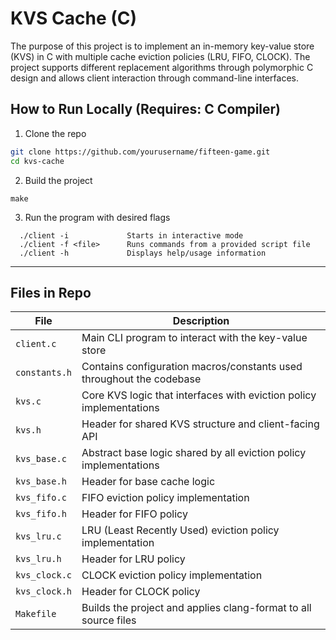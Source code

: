 # KVS Cache (C)

The purpose of this project is to implement an in-memory key-value store (KVS) in C with multiple cache eviction policies (LRU, FIFO, CLOCK). The project supports different replacement algorithms through polymorphic C design and allows client interaction through command-line interfaces.

## How to Run Locally (Requires: C Compiler)

1. Clone the repo  
  ```bash
  git clone https://github.com/yourusername/fifteen-game.git
  cd kvs-cache
  ```
2. Build the project
  ```
  make
  ```
3. Run the program with desired flags
  ```
    ./client -i             Starts in interactive mode
    ./client -f <file>      Runs commands from a provided script file
    ./client -h             Displays help/usage information
  ```

---

## Files in Repo

| File            | Description                                                                 |
|-----------------|-----------------------------------------------------------------------------|
| `client.c`      | Main CLI program to interact with the key-value store                       |
| `constants.h`   | Contains configuration macros/constants used throughout the codebase        |
| `kvs.c`         | Core KVS logic that interfaces with eviction policy implementations         |
| `kvs.h`         | Header for shared KVS structure and client-facing API                       |
| `kvs_base.c`    | Abstract base logic shared by all eviction policy implementations           |
| `kvs_base.h`    | Header for base cache logic                                                 |
| `kvs_fifo.c`    | FIFO eviction policy implementation                                         |
| `kvs_fifo.h`    | Header for FIFO policy                                                      |
| `kvs_lru.c`     | LRU (Least Recently Used) eviction policy implementation                    |
| `kvs_lru.h`     | Header for LRU policy                                                       |
| `kvs_clock.c`   | CLOCK eviction policy implementation                                        |
| `kvs_clock.h`   | Header for CLOCK policy                                                     |
| `Makefile`      | Builds the project and applies clang-format to all source files             |
